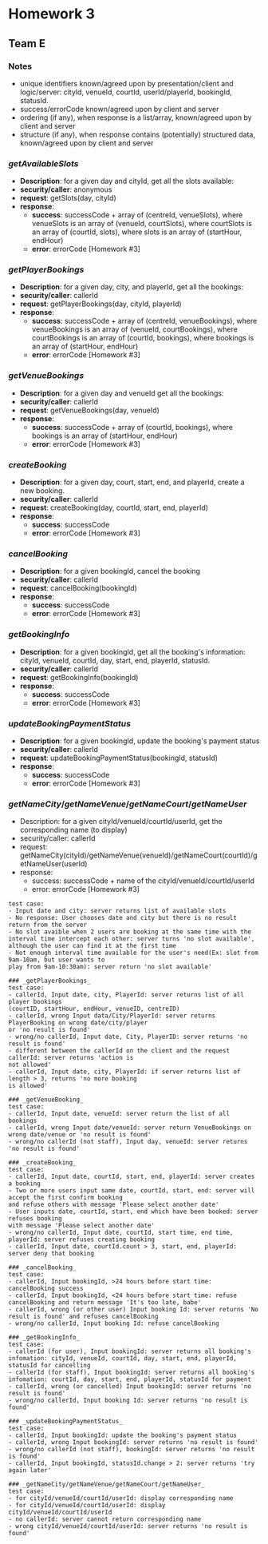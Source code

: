 # Homework 3 #  
## Team E ##  
### Notes  
* unique identifiers known/agreed upon by presentation/client and logic/server: cityId, venueId, courtId,
userId/playerId, bookingId, statusId.  
* success/errorCode known/agreed upon by client and server  
* ordering (if any), when response is a list/array, known/agreed upon by client and server  
* structure (if any), when response contains (potentially) structured data,
known/agreed upon by client and server  

### _getAvailableSlots_  
* __Description__: for a given day and cityId, get all the slots available:  
* __security/caller__: anonymous  
* __request__: getSlots(day, cityId)  
* __response__:  
  * __success__: successCode + array of (centreId, venueSlots), where
venueSlots is an array of (venueId, courtSlots), where
courtSlots is an array of (courtId, slots), where
slots is an array of (startHour, endHour)  
  * __error__: errorCode [Homework #3]  

### _getPlayerBookings_  
* __Description__: for a given day, city, and playerId, 
get all the  bookings:  
* __security/caller__: callerId  
* __request__: getPlayerBookings(day, cityId, playerId)  
* __response__:  
  * __success__: successCode + array of (centreId, venueBookings), where
venueBookings is an array of (venueId, courtBookings), where
courtBookings is an array of (courtId, bookings), where
bookings is an array of (startHour, endHour)  
  * __error__: errorCode [Homework #3]  

### _getVenueBookings_  
* __Description__: for a given day and venueId
get all the bookings:  
* __security/caller__: callerId  
* __request__: getVenueBookings(day, venueId)  
* __response__:  
  * __success__: successCode + array of (courtId, bookings), where
bookings is an array of (startHour, endHour)  
  * __error__: errorCode [Homework #3]  

### _createBooking_  
* __Description__: for a given day, court, start, end, and playerId, 
create a new booking.  
* __security/caller__: callerId  
* __request__: createBooking(day, courtId, start, end, playerId)  
* __response__:  
  * __success__: successCode  
  * __error__: errorCode [Homework #3]  

### _cancelBooking_  
* __Description__: for a given bookingId, cancel the booking  
* __security/caller__: callerId  
* __request__: cancelBooking(bookingId)  
* __response__:  
  * __success__: successCode  
  * __error__: errorCode [Homework #3]  

### _getBookingInfo_  
* __Description__: for a given bookingId, get all the booking's
information: cityId, venueId, courtId, day, start, end, playerId,
statusId.  
* __security/caller__: callerId  
* __request__: getBookingInfo(bookingId)  
* __response__:  
  * __success__: successCode  
  * __error__: errorCode [Homework #3]  

### _updateBookingPaymentStatus_  
* __Description__: for a given bookingId, update the booking's 
payment status  
* __security/caller__: callerId  
* __request__: updateBookingPaymentStatus(bookingId, statusId)  
* __response__:  
  * __success__: successCode  
  * __error__: errorCode [Homework #3]  

### _getNameCity_/_getNameVenue_/_getNameCourt_/_getNameUser_ 
* Description: for a given cityId/venueId/courtId/userId,
get the corresponding name (to display)  
* security/caller: callerId  
* request: getNameCity(cityId)/getNameVenue(venueId)/getNameCourt(courtId)/getNameUser(userId)  
* response:  
  * success: successCode + name of the cityId/venueId/courtId/userId  
  * error: errorCode [Homework #3]  

```### _getAvailableSlots_  
test case:  
- Input date and city: server returns list of available slots  
- No response: User chooses date and city but there is no result return from the server  
- No slot avaible when 2 users are booking at the same time with the interval time intercept each other: server turns 'no slot available', although the user can find it at the first time  
- Not enough interval time available for the user's need(Ex: slot from 9am-10am, but user wants to 
play from 9am-10:30am): server return 'no slot available'  

### _getPlayerBookings_  
test case:  
- callerId, Input date, city, PlayerId: server returns list of all player bookings 
(courtID, startHour, endHour, venueID, centreID)  
- callerId, wrong Input data/City/PlayerId: server returns PlayerBooking on wrong date/city/player 
or 'no result is found'  
- wrong/no callerId, Input date, City, PlayerID: server returns 'no result is found'  
- different between the callerId on the client and the request callerId: server returns 'action is 
not allowed'  
- callerId, Input date, city, PlayerId: if server returns list of length > 3, returns 'no more booking 
is allowed'  
  
### _getVenueBooking_
test case:  
- callerId, Input date, venueId: server return the list of all bookings  
- callerId, wrong Input date/venueId: server return VenueBookings on wrong date/venue or 'no result is found'  
- wrong/no callerId (not staff), Input day, venueId: server returns 'no result is found'  

### _createBooking_  
test case:  
- callerId, Input date, courtId, start, end, playerId: server creates a booking  
- Two or more users input same date, courtId, start, end: server will accept the first confirm booking 
and refuse others with message 'Please select another date'  
- User inputs date, courtId, start, end which have been booked: server refuses booking 
with message 'Please select another date'  
- wrong/no callerId, Input date, courtId, start time, end time, playerId: server refuses creating booking
- callerId, Input date, courtId.count > 3, start, end, playerId: server deny that booking  

### _cancelBooking_
test case:
- callerId, Input bookingId, >24 hours before start time: cancelBooking success  
- callerId, Input bookingId, <24 hours before start time: refuse cancelBooking and return message 'It's too late, babe'  
- callerId, wrong (or other user) Input booking Id: server returns 'No result is found' and refuses cancelBooking  
- wrong/no callerId, Input booking Id: refuse cancelBooking  

### _getBookingInfo_  
test case:  
- callerId (for user), Input bookingId: server returns all booking's infomation: cityId, venueId, courtId, day, start, end, playerId, statusId for cancelling
- callerId (for staff), Input bookingId: server returns all booking's infomation: courtId, day, start, end, playerId, statusId for payment
- callerId, wrong (or cancelled) Input bookingId: server returns 'no result is found'  
- wrong/no callerId, Input booking Id: server returns 'no result is found'  

### _updateBookingPaymentStatus_  
test case:  
- callerId, Input bookingId: update the booking's payment status  
- callerId, wrong Input bookingId: server returns 'no result is found'
- wrong/no callerId (not staff), bookingId: server returns 'no result is found'  
- callerId, Input bookingId, statusId.change > 2: server returns 'try again later'  

### _getNameCity/getNameVenue/getNameCourt/getNameUser_  
test case:  
- for cityId/venueId/courtId/userId: display corresponding name  
- for cityId/venueId/courtId/userId: display cityId/venueId/courtId/userId  
- no callerId: server cannot return corresponding name  
- wrong cityId/venueId/courtId/userId: server returns 'no result is found'  
